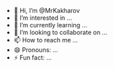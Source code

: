 - 👋 Hi, I’m @MrKakharov
- 👀 I’m interested in ...
- 🌱 I’m currently learning ...
- 💞️ I’m looking to collaborate on ...
- 📫 How to reach me ...
- 😄 Pronouns: ...
- ⚡ Fun fact: ...

<!---
MrKakharov/MrKakharov is a ✨ special ✨ repository because its `README.md` (this file) appears on your GitHub profile.
You can click the Preview link to take a look at your changes.
--->
